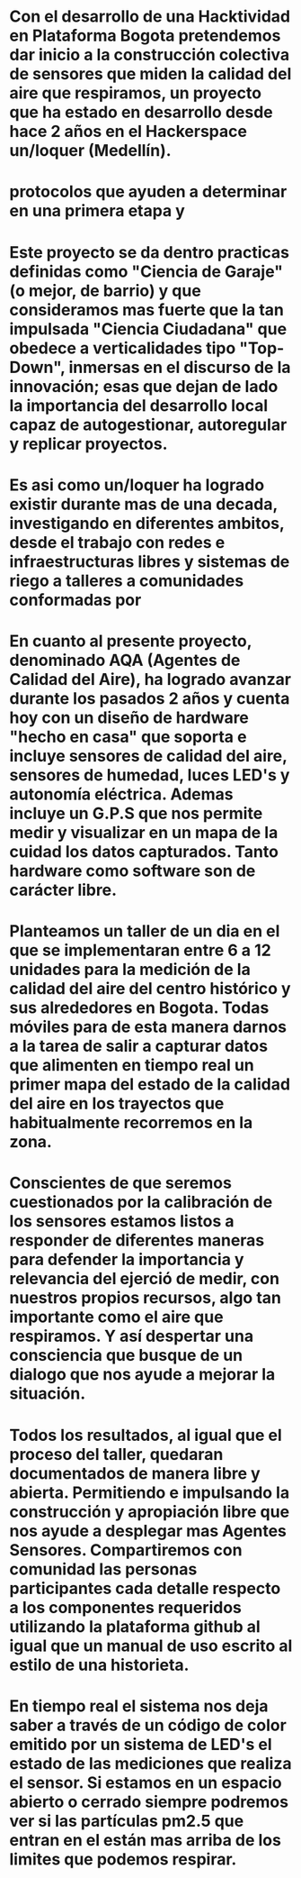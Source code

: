 # Con el desarrollo de una Hacktividad en Plataforma Bogota pretendemos dar inicio a la construcción colectiva de sensores que miden la calidad del aire que respiramos, un proyecto que ha estado en desarrollo desde hace 2 años en el Hackerspace un/loquer \(Medellín\). 

# protocolos que ayuden a determinar en una primera etapa y

# Este proyecto se da dentro practicas definidas como "Ciencia de Garaje" \(o mejor, de barrio\) y que consideramos mas fuerte que la tan impulsada "Ciencia Ciudadana" que obedece a verticalidades tipo "Top-Down", inmersas en el discurso de la innovación; esas que dejan de lado la importancia del desarrollo local capaz de autogestionar, autoregular y replicar proyectos. 

# Es asi como un/loquer ha logrado existir durante mas de una decada, investigando en diferentes ambitos, desde el trabajo con redes e infraestructuras libres y sistemas de riego a talleres a comunidades conformadas por  

# En cuanto al presente proyecto, denominado AQA \(Agentes de Calidad del Aire\), ha logrado avanzar durante los pasados 2 años  y cuenta hoy con un diseño de hardware "hecho en casa" que soporta e incluye sensores de calidad del aire, sensores de humedad, luces LED's y autonomía eléctrica. Ademas incluye un G.P.S que nos permite medir y visualizar en un mapa de la cuidad los datos capturados. Tanto hardware como software son de carácter libre.

# Planteamos un taller de un dia en el que se implementaran entre 6 a 12 unidades para la medición de la calidad del aire del centro histórico y sus alrededores en Bogota. Todas móviles para de esta manera darnos a la tarea de salir a capturar datos que alimenten en tiempo real un primer mapa del estado de la calidad del aire en los trayectos que habitualmente recorremos en la zona.

# Conscientes de que seremos cuestionados por la calibración de los sensores estamos listos a responder de diferentes maneras para defender la importancia y relevancia del ejerció de medir, con nuestros propios recursos, algo tan importante como el aire que respiramos. Y así despertar una consciencia que busque de un dialogo que nos ayude a mejorar la situación.

# Todos los resultados, al igual que el proceso del taller, quedaran documentados de manera libre y abierta. Permitiendo e impulsando la construcción y apropiación libre que nos ayude a desplegar mas Agentes Sensores. Compartiremos con comunidad las personas participantes cada detalle respecto a los componentes requeridos utilizando la plataforma github al igual que un manual de uso escrito al estilo de una historieta.

# En tiempo real el sistema nos deja saber a través de un código de color emitido por un sistema de LED's el estado de las mediciones que realiza el sensor. Si estamos en un espacio abierto o cerrado siempre podremos ver si las partículas pm2.5 que entran en el están mas arriba de los limites que podemos respirar.



